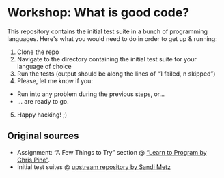 # Workshop: What is good code?

This repository contains the initial test suite in a bunch of programming languages. Here's what you would need to do in order to get up & running:

1. Clone the repo
2. Navigate to the directory containing the initial test suite for your language of choice
3. Run the tests (output should be along the lines of “1 failed, n skipped”)
4. Please, let me know if you:
  - Run into any problem during the previous steps, or...
  - ... are ready to go.
5. Happy hacking! ;)

## Original sources

- Assignment: “A Few Things to Try” section @ [“Learn to Program by Chris Pine”](http://pine.fm/LearnToProgram/?Chapter=06).
- Initial test suites @ [upstream repository by Sandi Metz](https://github.com/sandimetz/99bottles-polyglot)
